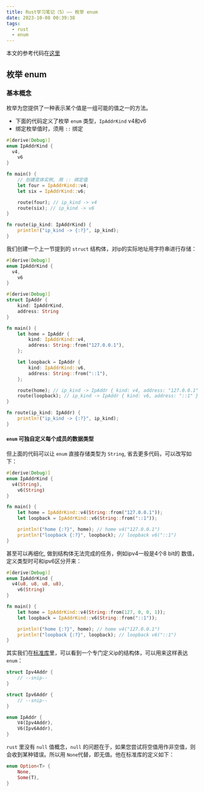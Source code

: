 ```yaml
---
title: Rust学习笔记（5）—— 枚举 enum
date: 2023-10-08 00:39:38
tags:
  - rust
  - enum
---
```


本文的参考代码在[这里](https://github.com/ys558/rust-learn/tree/main/a5_struct)

<!-- more -->

## 枚举 enum

### 基本概念

枚举为您提供了一种表示某个值是一组可能的值之一的方法。

- 下面的代码定义了枚举 `enum` 类型，`IpAddrKind` v4和v6
- 绑定枚举值时，须用 `::` 绑定

```rust
#[derive(Debug)]
enum IpAddrKind {
  v4,
	v6
}

fn main() {
	// 创建变体实例, 用 :: 绑定值
	let four = IpAddrKind::v4;
	let six = IpAddrKind::v6;

	route(four); // ip_kind -> v4
	route(six); // ip_kind -> v6
}

fn route(ip_kind: IpAddrKind) {
	println!("ip_kind -> {:?}", ip_kind); 
}
```
我们创建一个上一节提到的 `struct` 结构体，对ip的实际地址用字符串进行存储：
```rust
#[derive(Debug)]
enum IpAddrKind {
  v4,
	v6
}

#[derive(Debug)]
struct IpAddr {
	kind: IpAddrKind,
	address: String
}

fn main() {
	let home = IpAddr {
		kind: IpAddrKind::v4,
		address: String::from("127.0.0.1"),
	};

	let loopback = IpAddr {
		kind: IpAddrKind::v6,
		address: String::from("::1"),
	};

	route(home); // ip_kind -> IpAddr { kind: v4, address: "127.0.0.1" }
	route(loopback); // ip_kind -> IpAddr { kind: v6, address: "::1" }
}

fn route(ip_kind: IpAddr) {
	println!("ip_kind -> {:?}", ip_kind);
}
```

#### `enum` 可独自定义每个成员的数据类型

但上面的代码可以让 `enum` 直接存储类型为 `String`, 省去更多代码，可以改写如下：

```rust
#[derive(Debug)]
enum IpAddrKind {
  v4(String),
	v6(String)
}

fn main() {
	let home = IpAddrKind::v4(String::from("127.0.0.1"));
	let loopback = IpAddrKind::v6(String::from("::1"));

	println!("home {:?}", home); // home v4("127.0.0.1")
	println!("loopback {:?}", loopback); // loopback v6("::1")
}
```

甚至可以再细化, 做到结构体无法完成的任务，例如ipv4一般是4个8 bit的 数值，定义类型时可和ipv6区分开来：

```rust
#[derive(Debug)]
enum IpAddrKind {
  v4(u8, u8, u8, u8),
	v6(String)
}

fn main() {
	let home = IpAddrKind::v4(String::from(127, 0, 0, 1));
	let loopback = IpAddrKind::v6(String::from("::1"));

	println!("home {:?}", home); // home v4("127.0.0.1")
	println!("loopback {:?}", loopback); // loopback v6("::1")
}
```

其实我们在[标准库](https://doc.rust-lang.org/std/net/enum.IpAddr.html)里，可以看到一个专门定义ip的结构体，可以用来这样表达`enum`：

```rust
struct Ipv4Addr {
	// --snip--
}

struct Ipv6Addr {
	// --snip--
}

enum IpAddr {
	V4(Ipv4Addr),
	V6(Ipv6Addr),
}
```

`rust` 里没有 `null` 值概念，`null` 的问题在于，如果您尝试将空值用作非空值，则会收到某种错误。所以用 `None`代替，即无值。他在标准库的定义如下：

```rust
enum Option<T> {
    None,
    Some(T),
}
```

